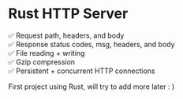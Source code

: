 # Rust HTTP Server

✅ Request path, headers, and body <br>
✅ Response status codes, msg, headers, and body <br>
✅ File reading + writing <br>
✅ Gzip compression <br>
✅ Persistent + concurrent HTTP connections <br>

First project using Rust, will try to add more later  : )